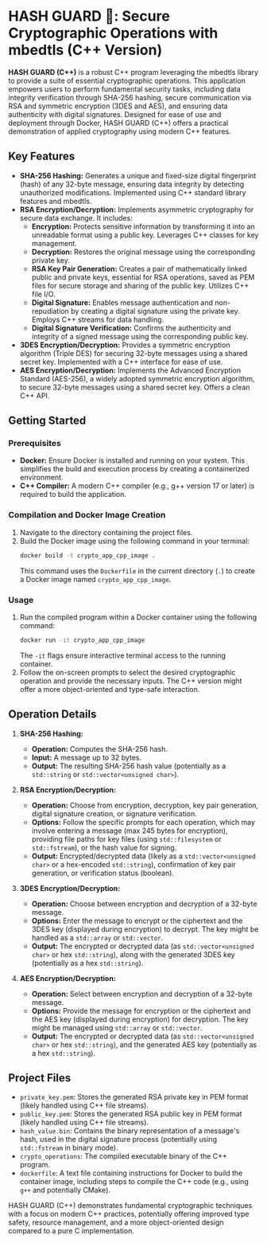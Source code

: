 # HASH GUARD 🔐: Secure Cryptographic Operations with mbedtls (C++ Version)

**HASH GUARD (C++)** is a robust C++ program leveraging the mbedtls library to provide a suite of essential cryptographic operations. This application empowers users to perform fundamental security tasks, including data integrity verification through SHA-256 hashing, secure communication via RSA and symmetric encryption (3DES and AES), and ensuring data authenticity with digital signatures. Designed for ease of use and deployment through Docker, HASH GUARD (C++) offers a practical demonstration of applied cryptography using modern C++ features.

## Key Features

* **SHA-256 Hashing:** Generates a unique and fixed-size digital fingerprint (hash) of any 32-byte message, ensuring data integrity by detecting unauthorized modifications. Implemented using C++ standard library features and mbedtls.
* **RSA Encryption/Decryption:** Implements asymmetric cryptography for secure data exchange. It includes:
    * **Encryption:** Protects sensitive information by transforming it into an unreadable format using a public key. Leverages C++ classes for key management.
    * **Decryption:** Restores the original message using the corresponding private key.
    * **RSA Key Pair Generation:** Creates a pair of mathematically linked public and private keys, essential for RSA operations, saved as PEM files for secure storage and sharing of the public key. Utilizes C++ file I/O.
    * **Digital Signature:** Enables message authentication and non-repudiation by creating a digital signature using the private key. Employs C++ streams for data handling.
    * **Digital Signature Verification:** Confirms the authenticity and integrity of a signed message using the corresponding public key.
* **3DES Encryption/Decryption:** Provides a symmetric encryption algorithm (Triple DES) for securing 32-byte messages using a shared secret key. Implemented with a C++ interface for ease of use.
* **AES Encryption/Decryption:** Implements the Advanced Encryption Standard (AES-256), a widely adopted symmetric encryption algorithm, to secure 32-byte messages using a shared secret key. Offers a clean C++ API.

## Getting Started

### Prerequisites

* **Docker:** Ensure Docker is installed and running on your system. This simplifies the build and execution process by creating a containerized environment.
* **C++ Compiler:** A modern C++ compiler (e.g., g++ version 17 or later) is required to build the application.

### Compilation and Docker Image Creation

1.  Navigate to the directory containing the project files.
2.  Build the Docker image using the following command in your terminal:
    ```bash
    docker build -t crypto_app_cpp_image .
    ```
    This command uses the `Dockerfile` in the current directory (`.`) to create a Docker image named `crypto_app_cpp_image`.

### Usage

1.  Run the compiled program within a Docker container using the following command:
    ```bash
    docker run -it crypto_app_cpp_image
    ```
    The `-it` flags ensure interactive terminal access to the running container.
2.  Follow the on-screen prompts to select the desired cryptographic operation and provide the necessary inputs. The C++ version might offer a more object-oriented and type-safe interaction.

## Operation Details

1.  **SHA-256 Hashing:**
    * **Operation:** Computes the SHA-256 hash.
    * **Input:** A message up to 32 bytes.
    * **Output:** The resulting SHA-256 hash value (potentially as a `std::string` or `std::vector<unsigned char>`).

2.  **RSA Encryption/Decryption:**
    * **Operation:** Choose from encryption, decryption, key pair generation, digital signature creation, or signature verification.
    * **Options:** Follow the specific prompts for each operation, which may involve entering a message (max 245 bytes for encryption), providing file paths for key files (using `std::filesystem` or `std::fstream`), or the hash value for signing.
    * **Output:** Encrypted/decrypted data (likely as a `std::vector<unsigned char>` or a hex-encoded `std::string`), confirmation of key pair generation, or verification status (boolean).

3.  **3DES Encryption/Decryption:**
    * **Operation:** Choose between encryption and decryption of a 32-byte message.
    * **Options:** Enter the message to encrypt or the ciphertext and the 3DES key (displayed during encryption) to decrypt. The key might be handled as a `std::array` or `std::vector`.
    * **Output:** The encrypted or decrypted data (as `std::vector<unsigned char>` or hex `std::string`), along with the generated 3DES key (potentially as a hex `std::string`).

4.  **AES Encryption/Decryption:**
    * **Operation:** Select between encryption and decryption of a 32-byte message.
    * **Options:** Provide the message for encryption or the ciphertext and the AES key (displayed during encryption) for decryption. The key might be managed using `std::array` or `std::vector`.
    * **Output:** The encrypted or decrypted data (as `std::vector<unsigned char>` or hex `std::string`), and the generated AES key (potentially as a hex `std::string`).

## Project Files

* `private_key.pem`: Stores the generated RSA private key in PEM format (likely handled using C++ file streams).
* `public_key.pem`: Stores the generated RSA public key in PEM format (likely handled using C++ file streams).
* `hash_value.bin`: Contains the binary representation of a message's hash, used in the digital signature process (potentially using `std::fstream` in binary mode).
* `crypto_operations`: The compiled executable binary of the C++ program.
* `dockerfile`: A text file containing instructions for Docker to build the container image, including steps to compile the C++ code (e.g., using `g++` and potentially CMake).

HASH GUARD (C++) demonstrates fundamental cryptographic techniques with a focus on modern C++ practices, potentially offering improved type safety, resource management, and a more object-oriented design compared to a pure C implementation.

